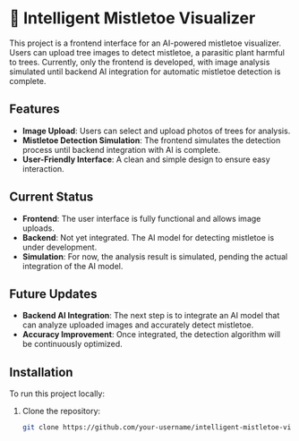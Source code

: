 # 🌳 Intelligent Mistletoe Visualizer
This project is a frontend interface for an AI-powered mistletoe visualizer. Users can upload tree images to detect mistletoe, a parasitic plant harmful to trees. Currently, only the frontend is developed, with image analysis simulated until backend AI integration for automatic mistletoe detection is complete.

## Features

- **Image Upload**: Users can select and upload photos of trees for analysis.
- **Mistletoe Detection Simulation**: The frontend simulates the detection process until backend integration with AI is complete.
- **User-Friendly Interface**: A clean and simple design to ensure easy interaction.

## Current Status

- **Frontend**: The user interface is fully functional and allows image uploads.
- **Backend**: Not yet integrated. The AI model for detecting mistletoe is under development.
- **Simulation**: For now, the analysis result is simulated, pending the actual integration of the AI model.

## Future Updates

- **Backend AI Integration**: The next step is to integrate an AI model that can analyze uploaded images and accurately detect mistletoe.
- **Accuracy Improvement**: Once integrated, the detection algorithm will be continuously optimized.

## Installation

To run this project locally:

1. Clone the repository:
   ```bash
   git clone https://github.com/your-username/intelligent-mistletoe-visualizer.git

